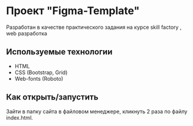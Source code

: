 # Проект "Figma-Template"

Разработан в качестве практического задания на курсе skill factory , web разработка
## Используемые технологии

* HTML
* CSS (Bootstrap, Grid)
* Web-fonts (Roboto)

## Как открыть/запустить
Зайти в папку сайта в файловом менеджере, кликнуть 2 раза по файлу index.html.
